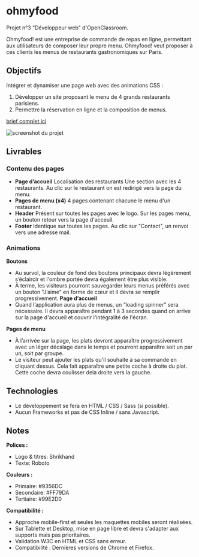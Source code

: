 # ohmyfood

Projet n°3 "Développeur web" d'OpenClassroom.

Ohmyfood! est une entreprise de commande de repas en ligne, permettant aux utilisateurs de composer leur propre menu.
Ohmyfood! veut proposer à ces clients les menus de restaurants gastronomiques sur Paris.

## Objectifs

Intégrer et dynamiser une page web avec des animations CSS :

1. Développer un site proposant le menu de 4 grands restaurants parisiens.
2. Permettre la réservation en ligne et la composition de menus.

[brief complet ici](https://s3-eu-west-1.amazonaws.com/course.oc-static.com/projects/DW_P3/Brief%20cre%CC%81atif%20-%20Ohmyfood!.pdf)

![screenshot du projet](./src/img/screenshot.png)

## Livrables

### Contenu des pages

- **Page d’accueil**
  Localisation des restaurants
  Une section avec les 4 restaurants.
  Au clic sur le restaurant on est redirigé vers la page du menu.
- **Pages de menu (x4)**
  4 pages contenant chacune le menu d'un restaurant.
- **Header**
  Présent sur toutes les pages avec le logo.
  Sur les pages menu, un bouton retour vers la page d'acceuil.
- **Footer**
  Identique sur toutes les pages.
  Au clic sur "Contact", un renvoi vers une adresse mail.

### Animations

**Boutons**

- Au survol, la couleur de fond des boutons principaux devra légèrement s’éclaircir et l'ombre portée devra également être plus visible.
- À terme, les visiteurs pourront sauvegarder leurs menus préférés avec un bouton "J’aime" en forme de cœur et il devra se remplir progressivement.
  **Page d’accueil**
- Quand l’application aura plus de menus, un “loading spinner” sera nécessaire. Il devra apparaître pendant 1 à 3 secondes quand on arrive sur la page d'accueil et couvrir l'intégralité de l'écran.

**Pages de menu**

- À l’arrivée sur la page, les plats devront apparaître progressivement avec un léger décalage dans le temps et pourront apparaître soit un par un, soit par groupe.
- Le visiteur peut ajouter les plats qu'il souhaite à sa commande en cliquant dessus. Cela fait apparaître une petite coche à droite du plat. Cette coche devra coulisser dela droite vers la gauche.

## Technologies

- Le développement se fera en HTML / CSS / Sass (si possible).
- Aucun Frameworks et pas de CSS Inline / sans Javascript.

## Notes

**Polices :**

- Logo & titres: Shrikhand
- Texte: Roboto

**Couleurs :**

- Primaire: #9356DC
- Secondaire: #FF79DA
- Tertiaire: #99E2D0

**Compatibilité :**

- Approche mobile-first et seules les maquettes mobiles seront réalisées.
- Sur Tablette et Desktop, mise en page libre et devra s'adapter aux supports mais pas prioritaires.
- Validation W3C en HTML et CSS sans erreur.
- Compatibilité : Dernières versions de Chrome et Firefox.
